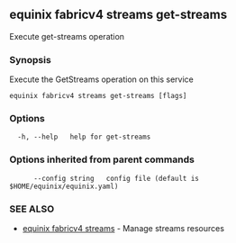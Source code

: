 ## equinix fabricv4 streams get-streams

Execute get-streams operation

### Synopsis

Execute the GetStreams operation on this service

```
equinix fabricv4 streams get-streams [flags]
```

### Options

```
  -h, --help   help for get-streams
```

### Options inherited from parent commands

```
      --config string   config file (default is $HOME/equinix/equinix.yaml)
```

### SEE ALSO

* [equinix fabricv4 streams](equinix_fabricv4_streams.md)	 - Manage streams resources

